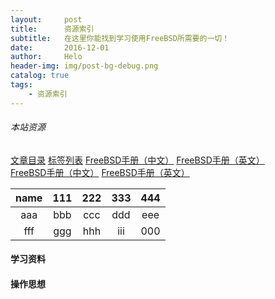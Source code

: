 ```yaml
---
layout:     post
title:      资源索引
subtitle:   在这里你能找到学习使用FreeBSD所需要的一切！
date:       2016-12-01
author:     Helo
header-img: img/post-bg-debug.png
catalog: true
tags:
    - 资源索引
---
```


###### 本站资源
[文章目录](https://chinafreebsd.org/tags/)      [标签列表](https://chinafreebsd.org/tags/)      [FreeBSD手册（中文）](https://chinafreebsd.org/tags/)      [FreeBSD手册（英文）](https://chinafreebsd.org/tags/)  
[FreeBSD手册（中文）](https://chinafreebsd.org/tags/)    [FreeBSD手册（英文）](https://chinafreebsd.org/tags/)  

name | 111 | 222 | 333 | 444
:-: | :-: | :-: | :-: | :-:
aaa | bbb | ccc | ddd | eee| 
fff | ggg| hhh | iii | 000|

#### 学习资料

#### 操作思想

